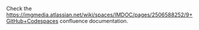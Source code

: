 Check the https://imgmedia.atlassian.net/wiki/spaces/IMDOC/pages/2506588252/9+GitHub+Codespaces confluence documentation.
